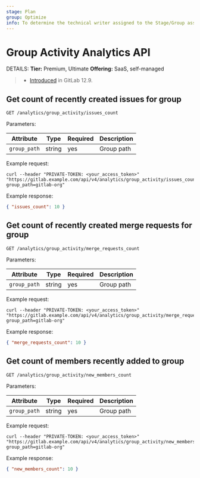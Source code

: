 ```yaml
---
stage: Plan
group: Optimize
info: To determine the technical writer assigned to the Stage/Group associated with this page, see https://handbook.gitlab.com/handbook/product/ux/technical-writing/#assignments
---
```


# Group Activity Analytics API 

DETAILS:
**Tier:** Premium, Ultimate
**Offering:** SaaS, self-managed

> - [Introduced](https://gitlab.com/gitlab-org/gitlab/-/merge_requests/26460) in GitLab 12.9.

## Get count of recently created issues for group

```plaintext
GET /analytics/group_activity/issues_count
```

Parameters:

| Attribute | Type | Required | Description |
| --------- | ---- | -------- | ----------- |
| `group_path` | string | yes | Group path |

Example request:

```shell
curl --header "PRIVATE-TOKEN: <your_access_token>" "https://gitlab.example.com/api/v4/analytics/group_activity/issues_count?group_path=gitlab-org"
```

Example response:

```json
{ "issues_count": 10 }
```

## Get count of recently created merge requests for group

```plaintext
GET /analytics/group_activity/merge_requests_count
```

Parameters:

| Attribute | Type | Required | Description |
| --------- | ---- | -------- | ----------- |
| `group_path` | string | yes | Group path |

Example request:

```shell
curl --header "PRIVATE-TOKEN: <your_access_token>" "https://gitlab.example.com/api/v4/analytics/group_activity/merge_requests_count?group_path=gitlab-org"
```

Example response:

```json
{ "merge_requests_count": 10 }
```

## Get count of members recently added to group

```plaintext
GET /analytics/group_activity/new_members_count
```

Parameters:

| Attribute | Type | Required | Description |
| --------- | ---- | -------- | ----------- |
| `group_path` | string | yes | Group path |

Example request:

```shell
curl --header "PRIVATE-TOKEN: <your_access_token>" "https://gitlab.example.com/api/v4/analytics/group_activity/new_members_count?group_path=gitlab-org"
```

Example response:

```json
{ "new_members_count": 10 }
```
